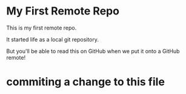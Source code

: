 # My First Remote Repo

This is my first remote repo.

It started life as a local git repository.

But you'll be able to read this on GitHub when we put it onto a GitHub remote!


#  commiting a change to this file


